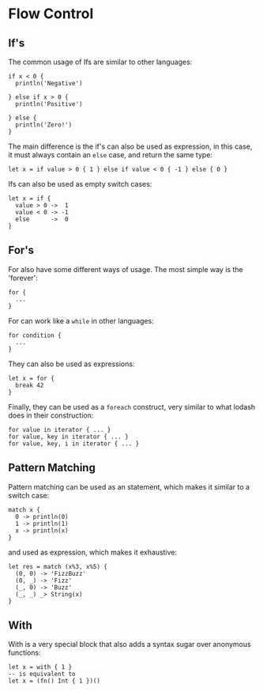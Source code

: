 # Flow Control

## If's

The common usage of Ifs are similar to other languages:

```
if x < 0 {
  println('Negative')

} else if x > 0 {
  println('Positive')

} else {
  println('Zero!')
}
```

The main difference is the if's can also be used as expression, in this case, it must always contain an `else` case, and return the same type:

```
let x = if value > 0 { 1 } else if value < 0 { -1 } else { 0 }
```

Ifs can also be used as empty switch cases:

```
let x = if {
  value > 0 ->  1
  value < 0 -> -1
  else      ->  0
}
```

## For's

For also have some different ways of usage. The most simple way is the 'forever':

```
for {
  ...
}
```

For can work like a `while` in other languages:

```
for condition {
  ...
}
```

They can also be used as expressions:

```
let x = for {
  break 42
}
```

Finally, they can be used as a `foreach` construct, very similar to what lodash does in their construction:

```
for value in iterator { ... }
for value, key in iterator { ... }
for value, key, i in iterator { ... }
```

## Pattern Matching

Pattern matching can be used as an statement, which makes it similar to a switch case:

```
match x {
  0 -> println(0)
  1 -> println(1)
  x -> println(x)
}
```

and used as expression, which makes it exhaustive:

```
let res = match (x%3, x%5) {
  (0, 0) -> 'FizzBuzz'
  (0, _) -> 'Fizz'
  (_, 0) -> 'Buzz'
  (_, _) _> String(x)
}
```

## With

With is a very special block that also adds a syntax sugar over anonymous functions:

```
let x = with { 1 }
-- is equivalent to
let x = (fn() Int { 1 })()
```